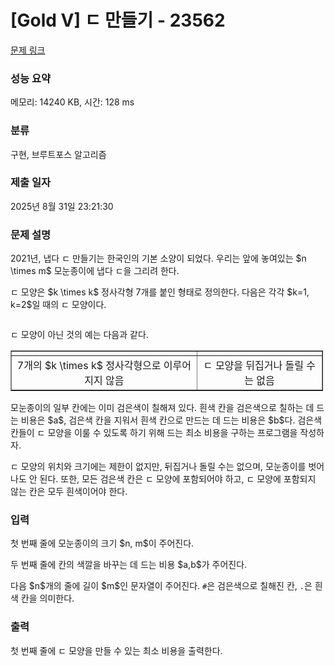 # [Gold V] ㄷ 만들기 - 23562 

[문제 링크](https://www.acmicpc.net/problem/23562) 

### 성능 요약

메모리: 14240 KB, 시간: 128 ms

### 분류

구현, 브루트포스 알고리즘

### 제출 일자

2025년 8월 31일 23:21:30

### 문제 설명

<p>2021년, 냅다 ㄷ 만들기는 한국인의 기본 소양이 되었다. 우리는 앞에 놓여있는 $n \times m$ 모눈종이에 냅다 ㄷ을 그리려 한다.</p>

<p>ㄷ 모양은 $k \times k$ 정사각형 7개를 붙인 형태로 정의한다. 다음은 각각 $k=1, k=2$일 때의 ㄷ 모양이다.</p>

<p style="text-align: center;"><img alt="" src="https://upload.acmicpc.net/fa6509c8-3f03-4b51-8c4e-350dd7011d72/-/preview/"></p>

<p>ㄷ 모양이 아닌 것의 예는 다음과 같다.</p>

<table align="center" border="1" cellpadding="1" cellspacing="1" class="table table-bordered" style="width: 500px;">
	<tbody>
		<tr>
			<td style="text-align: center; vertical-align: middle;"><img alt="" src="https://upload.acmicpc.net/d5044050-ccd7-4c93-92e5-05a2b52fb707/-/preview/"></td>
			<td style="text-align: center; vertical-align: middle;"><img alt="" src="https://upload.acmicpc.net/25a258e1-5461-4048-a7fb-bd0d7caac079/-/preview/"></td>
		</tr>
		<tr>
			<td style="text-align: center;">7개의 $k \times k$ 정사각형으로 이루어지지 않음</td>
			<td style="text-align: center;">ㄷ 모양을 뒤집거나 돌릴 수는 없음</td>
		</tr>
	</tbody>
</table>

<p>모눈종이의 일부 칸에는 이미 검은색이 칠해져 있다. 흰색 칸을 검은색으로 칠하는 데 드는 비용은 $a$, 검은색 칸을 지워서 흰색 칸으로 만드는 데 드는 비용은 $b$다. 검은색 칸들이 ㄷ 모양을 이룰 수 있도록 하기 위해 드는 최소 비용을 구하는 프로그램을 작성하자.</p>

<p>ㄷ 모양의 위치와 크기에는 제한이 없지만, 뒤집거나 돌릴 수는 없으며, 모눈종이를 벗어나도 안 된다. 또한, 모든 검은색 칸은 ㄷ 모양에 포함되어야 하고, ㄷ 모양에 포함되지 않는 칸은 모두 흰색이어야 한다.</p>

### 입력 

 <p>첫 번째 줄에 모눈종이의 크기 $n, m$이 주어진다.</p>

<p>두 번째 줄에 칸의 색깔을 바꾸는 데 드는 비용 $a,b$가 주어진다.</p>

<p>다음 $n$개의 줄에 길이 $m$인 문자열이 주어진다. <code>#</code>은 검은색으로 칠해진 칸, <code>.</code>은 흰색 칸을 의미한다.</p>

### 출력 

 <p>첫 번째 줄에 ㄷ 모양을 만들 수 있는 최소 비용을 출력한다.</p>

